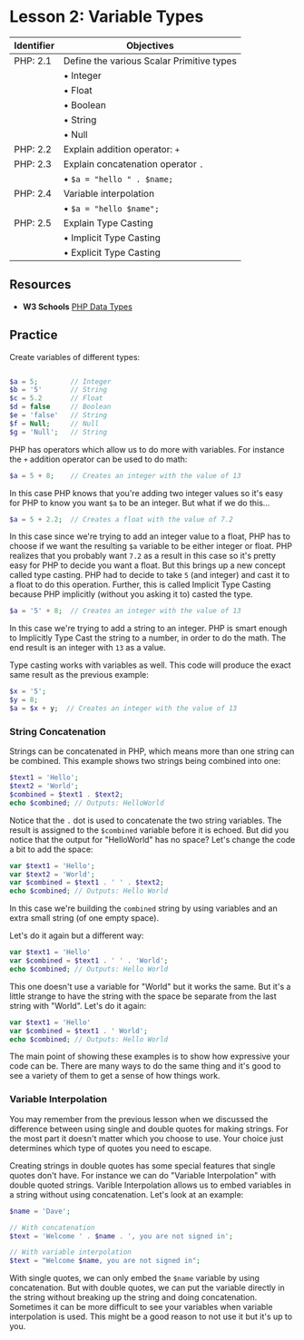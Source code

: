 # Lesson 2: Variable Types

Identifier   | Objectives
-------------|------------
PHP: 2.1     | Define the various Scalar Primitive types
             | &bull; Integer
             | &bull; Float
             | &bull; Boolean
             | &bull; String  
             | &bull; Null
PHP: 2.2     | Explain addition operator: `+`
PHP: 2.3     | Explain concatenation operator `.`  
             | &bull; `$a = "hello " . $name;`
PHP: 2.4     | Variable interpolation
             | &bull; `$a = "hello $name";`
PHP: 2.5     | Explain Type Casting
             | &bull; Implicit Type Casting
             | &bull; Explicit Type Casting

## Resources
- __W3 Schools__ [PHP Data Types](http://www.w3schools.com/php/php_datatypes.asp)

## Practice

Create variables of different types:

```php

$a = 5;        // Integer
$b = '5'       // String
$c = 5.2       // Float
$d = false     // Boolean
$e = 'false'   // String
$f = Null;     // Null
$g = 'Null';   // String

```

PHP has operators which allow us to do more with variables. For instance the `+` addition operator can be used to do math:

```php
$a = 5 + 8;    // Creates an integer with the value of 13
```

In this case PHP knows that you're adding two integer values so it's easy for PHP to know you want `$a` to be an integer. But what if we do this...

```php
$a = 5 + 2.2;  // Creates a float with the value of 7.2
```

In this case since we're trying to add an integer value to a float, PHP has to choose if we want the resulting `$a` variable to be either integer or float. PHP realizes that you probably want `7.2` as a result in this case so it's pretty easy for PHP to decide you want a float. But this brings up a new concept called type casting. PHP had to decide to take `5` (and integer) and cast it to a float to do this operation. Further, this is called Implicit Type Casting because PHP implicitly (without you asking it to) casted the type.

```php
$a = '5' + 8;  // Creates an integer with the value of 13
```

In this case we're trying to add a string to an integer. PHP is smart enough to Implicitly Type Cast the string to a number, in order to do the math. The end result is an integer with `13` as a value.

Type casting works with variables as well. This code will produce the exact same result as the previous example:

```php
$x = '5';
$y = 8;
$a = $x + y;  // Creates an integer with the value of 13
```

### String Concatenation

Strings can be concatenated in PHP, which means more than one string can be combined. This example shows two strings being combined into one:

```php
$text1 = 'Hello';
$text2 = 'World';
$combined = $text1 . $text2;
echo $combined; // Outputs: HelloWorld
```

Notice that the `.` dot is used to concatenate the two string variables. The result is assigned to the `$combined` variable before it is echoed. But did you notice that the output for "HelloWorld" has no space? Let's change the code a bit to add the space:

```php
var $text1 = 'Hello';
var $text2 = 'World';
var $combined = $text1 . ' ' . $text2;
echo $combined; // Outputs: Hello World
```

In this case we're building the `combined` string by using variables and an extra small string (of one empty space).

Let's do it again but a different way:

```php
var $text1 = 'Hello'
var $combined = $text1 . ' ' . 'World';
echo $combined; // Outputs: Hello World
```

This one doesn't use a variable for "World" but it works the same. But it's a little strange to have the string with the space be separate from the last string with "World". Let's do it again:

```php
var $text1 = 'Hello'
var $combined = $text1 . ' World';
echo $combined; // Outputs: Hello World
```

The main point of showing these examples is to show how expressive your code can be. There are many ways to do the same thing and it's good to see a variety of them to get a sense of how things work.


### Variable Interpolation

You may remember from the previous lesson when we discussed the difference between using single and double quotes for making strings. For the most part it doesn't matter which you choose to use. Your choice just determines which type of quotes you need to escape.

Creating strings in double quotes has some special features that single quotes don't have. For instance we can do "Variable Interpolation" with double quoted strings. Varible Interpolation allows us to embed variables in a string without using concatenation. Let's look at an example:

```php
$name = 'Dave';

// With concatenation
$text = 'Welcome ' . $name . ', you are not signed in';

// With variable interpolation
$text = "Welcome $name, you are not signed in";

```

With single quotes, we can only embed the `$name` variable by using concatenation. But with double quotes, we can put the variable directly in the string without breaking up the string and doing concatenation. Sometimes it can be more difficult to see your variables when variable interpolation is used. This might be a good reason to not use it but it's up to you.